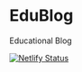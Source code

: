 # EduBlog
Educational Blog

[![Netlify Status](https://api.netlify.com/api/v1/badges/80b5f677-8865-4b9a-a972-1915e69433ed/deploy-status)](https://app.netlify.com/sites/youthful-villani-10bc56/deploys)
